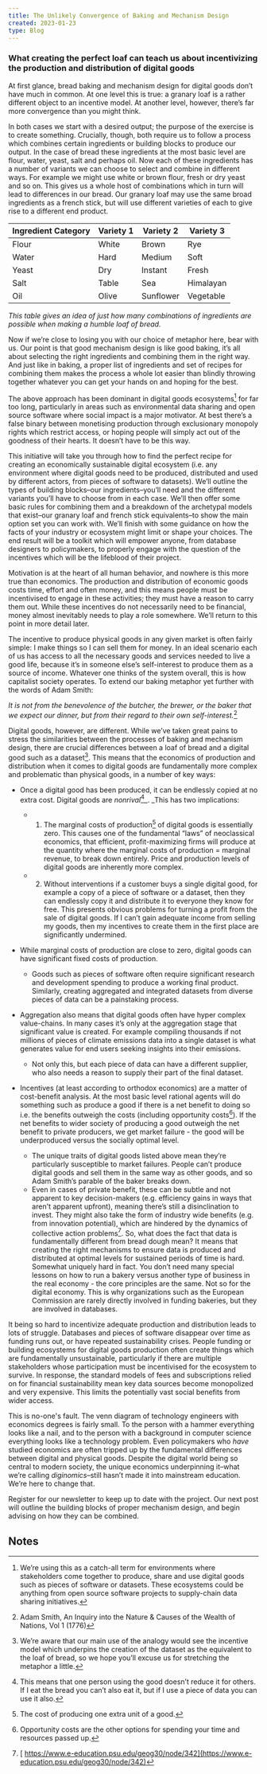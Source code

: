 ```yaml
---
title: The Unlikely Convergence of Baking and Mechanism Design
created: 2023-01-23 
type: Blog
---
```


### What creating the perfect loaf can teach us about incentivizing the production and distribution of digital goods

At first glance, bread baking and mechanism design for digital goods don’t have much in common. At one level this is true: a granary loaf is a rather different object to an incentive model. At another level, however, there’s far more convergence than you might think.

In both cases we start with a desired output; the purpose of the exercise is to create something. Crucially, though, both require us to follow a process which combines certain ingredients or building blocks to produce our output. In the case of bread these ingredients at the most basic level are flour, water, yeast, salt and perhaps oil. Now each of these ingredients has a number of variants we can choose to select and combine in different ways. For example we might use white or brown flour, fresh or dry yeast and so on. This gives us a whole host of combinations which in turn will lead to differences in our bread. Our granary loaf may use the same broad ingredients as a french stick, but will use different varieties of each to give rise to a different end product.

| Ingredient Category | Variety 1 | Variety 2 | Variety 3 |
|---------------------|-----------|-----------|-----------|
| Flour               | White     | Brown     | Rye       |
| Water               | Hard      | Medium    | Soft      |
| Yeast               | Dry       | Instant   | Fresh     |
| Salt                | Table     | Sea       | Himalayan |
| Oil                 | Olive     | Sunflower | Vegetable |

_This table gives an idea of just how many combinations of ingredients are possible when making a humble loaf of bread._

Now if we’re close to losing you with our choice of metaphor here, bear with us. Our point is that good mechanism design is like good baking, it’s all about selecting the right ingredients and combining them in the right way. And just like in baking, a proper list of ingredients and set of recipes for combining them makes the process a whole lot easier than blindly throwing together whatever you can get your hands on and hoping for the best.

The above approach has been dominant in digital goods ecosystems[^1] for far too long, particularly in areas such as environmental data sharing and open source software where social impact is a major motivator. At best there’s a false binary between monetising production through exclusionary monopoly rights which restrict access, or hoping people will simply act out of the goodness of their hearts. It doesn’t have to be this way.

This initiative will take you through how to find the perfect recipe for creating an economically sustainable digital ecosystem (i.e. any environment where digital goods need to be produced, distributed and used by different actors, from pieces of software to datasets). We’ll outline the types of building blocks–our ingredients–you’ll need and the different variants you’ll have to choose from in each case. We’ll then offer some basic rules for combining them and a breakdown of the archetypal models that exist–our granary loaf and french stick equivalents–to show the main option set you can work with. We’ll finish with some guidance on how the facts of your industry or ecosystem might limit or shape your choices. The end result will be a toolkit which will empower anyone, from database designers to policymakers, to properly engage with the question of the incentives which will be the lifeblood of their project.

Motivation is at the heart of all human behavior, and nowhere is this more true than economics. The production and distribution of economic goods costs time, effort and often money, and this means people must be incentivised to engage in these activities; they must have a reason to carry them out. While these incentives do not necessarily need to be financial, money almost inevitably needs to play a role somewhere. We’ll return to this point in more detail later.

The incentive to produce physical goods in any given market is often fairly simple: I make things so I can sell them for money. In an ideal scenario each of us has access to all the necessary goods and services needed to live a good life, because it’s in someone else’s self-interest to produce them as a source of income. Whatever one thinks of the system overall, this is how capitalist society operates. To extend our baking metaphor yet further with the words of Adam Smith:

_It is not from the benevolence of the butcher, the brewer, or the baker that we expect our dinner, but from their regard to their own self-interest._[^2]

Digital goods, however, are different. While we’ve taken great pains to stress the similarities between the processes of baking and mechanism design, there are crucial differences between a loaf of bread and a digital good such as a dataset[^3]. This means that the economics of production and distribution when it comes to digital goods are fundamentally more complex and problematic than physical goods, in a number of key ways:



* Once a digital good has been produced, it can be endlessly copied at no extra cost. Digital goods are _nonrival_[^4]_. _This has two implications:


    * 1) The marginal costs of production[^5] of digital goods is essentially zero. This causes one of the fundamental “laws” of neoclassical economics, that efficient, profit-maximizing firms will produce at the quantity where the marginal costs of production = marginal revenue, to break down entirely. Price and production levels of digital goods are inherently more complex.


    * 2) Without interventions if a customer buys a single digital good, for example a copy of a piece of software or a dataset, then they can endlessly copy it and distribute it to everyone they know for free. This presents obvious problems for turning a profit from the sale of digital goods. If I can’t gain adequate income from selling my goods, then my incentives to create them in the first place are significantly undermined.
* While marginal costs of production are close to zero, digital goods can have significant fixed costs of production. 
    * Goods such as pieces of software often require significant research and development spending to produce a working final product. Similarly, creating aggregated and integrated datasets from diverse pieces of data can be a painstaking process.  
* Aggregation also means that digital goods often have hyper complex value-chains. In many cases it’s only at the aggregation stage that significant value is created. For example compiling thousands if not millions of pieces of climate emissions data into a single dataset is what generates value for end users seeking insights into their emissions.
    * Not only this, but each piece of data can have a different supplier, who also needs a reason to supply their part of the final dataset.
* Incentives (at least according to orthodox economics) are a matter of cost-benefit analysis. At the most basic level rational agents will do something such as produce a good if there is a net benefit to doing so i.e. the benefits outweigh the costs (including opportunity costs[^6]). If the net benefits to wider society of producing a good outweigh the net benefit to private producers, we get market failure - the good will be underproduced versus the socially optimal level. 


    * The unique traits of digital goods listed above mean they’re particularly susceptible to market failures. People can’t produce digital goods and sell them in the same way as other goods, and so Adam Smith’s parable of the baker breaks down.
    * Even in cases of private benefit, these can be subtle and not apparent to key decision-makers (e.g. efficiency gains in ways that aren't apparent upfront), meaning there’s still a disinclination to invest. They might also take the form of industry wide benefits (e.g. from innovation potential), which are hindered by the dynamics of collective action problems[^7].
So, what does the fact that data is fundamentally different from bread dough mean? It means that creating the right mechanisms to ensure data is produced and distributed at optimal levels for sustained periods of time is hard. Somewhat uniquely hard in fact. You don’t need many special lessons on how to run a bakery versus another type of business in the real economy -  the core principles are the same. Not so for the digital economy. This is why organizations such as the European Commission are rarely directly involved in funding bakeries, but they are involved in databases.

It being so hard to incentivize adequate production and distribution leads to lots of struggle. Databases and pieces of software disappear over time as funding runs out, or have repeated sustainability crises. People funding or building ecosystems for digital goods production often create things which are fundamentally unsustainable, particularly if there are multiple stakeholders whose participation must be incentivised for the ecosystem to survive. In response, the standard models of fees and subscriptions relied on for financial sustainability mean key data sources become monopolized and very expensive. This limits the potentially vast social benefits from wider access. 

This is no-one's fault. The venn diagram of technology engineers with economics degrees is fairly small. To the person with a hammer everything looks like a nail, and to the person with a background in computer science everything looks like a technology problem. Even policymakers who _have_ studied economics are often tripped up by the fundamental differences between digital and physical goods. Despite the digital world being so central to modern society, the unique economics underpinning it–what we’re calling _diginomics_–still hasn’t made it into mainstream education. We’re here to change that. 

Register for our newsletter to keep up to date with the project. Our next post will outline the building blocks of proper mechanism design, and begin advising on how they can be combined.

## Notes

[^1]:
     We’re using this as a catch-all term for environments where stakeholders come together to produce, share and use digital goods such as pieces of software or datasets. These ecosystems could be anything from open source software projects to supply-chain data sharing initiatives.

[^2]:
    Adam Smith, An Inquiry into the Nature & Causes of the Wealth of Nations, Vol 1 (1776)

[^3]:
     We’re aware that our main use of the analogy would see the incentive model which underpins the creation of the dataset as the equivalent to the loaf of bread, so we hope you’ll excuse us for stretching the metaphor a little.

[^4]:

     This means that one person using the good doesn’t reduce it for others. If I eat the bread you can’t also eat it, but if I use a piece of data you can use it also.

[^5]:

     The cost of producing one extra unit of a good.

[^6]:

     Opportunity costs are the other options for spending your time and resources passed up.

[^7]:

    [ https://www.e-education.psu.edu/geog30/node/342](https://www.e-education.psu.edu/geog30/node/342)
